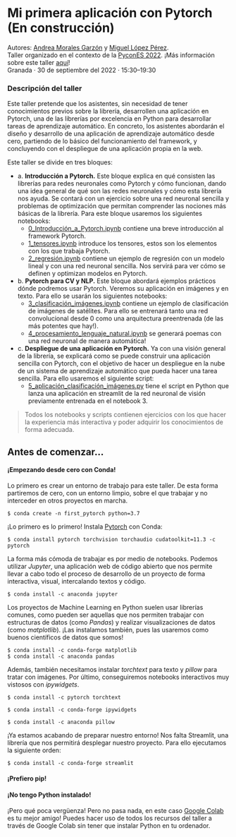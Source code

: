 # Mi primera aplicación con Pytorch (En construcción)

Autores: [Andrea Morales Garzón](https://andreamorgar.github.io/) y [Miguel López Pérez](https://wizmik12.netlify.app/).\
Taller organizado en el contexto de la [PyconES 2022](https://2022.es.pycon.org/).
¡Más información sobre este taller [aquí](https://charlas.2022.es.pycon.org/pycones2022/talk/BRKLNP/)!\
Granada · 30 de septiembre del 2022 · 15:30–19:30

### Descripción del taller

Este taller pretende que los asistentes, sin necesidad de tener conocimientos previos sobre la librería, desarrollen una aplicación en Pytorch, una de las librerías por excelencia en Python para desarrollar tareas de aprendizaje automático. En concreto, los asistentes abordarán el diseño y desarrollo de una aplicación de aprendizaje automático desde cero, partiendo de lo básico del funcionamiento del framework, y concluyendo con el despliegue de una aplicación propia en la web.

Este taller se divide en tres bloques:
* a\. **Introducción a Pytorch.** Este bloque explica en qué consisten las librerías para redes neuronales como Pytorch y cómo funcionan, dando una idea general de qué son las redes neuronales y cómo esta librería nos ayuda. Se contará con un ejercicio sobre una red neuronal sencilla y problemas de optimización que permitan comprender las nociones más básicas de la librería. Para este bloque usaremos los siguientes notebooks:
	* [0_Introducción_a_Pytorch.ipynb](notebooks/0_Introducción_a_Pytorch.ipynb) contiene una breve introducción al framework Pytorch.
	* [1_tensores.ipynb](notebooks/1_tensores.ipynb) introduce los tensores, estos son los elementos con los que trabaja Pytorch.
	* [2_regresión.ipynb](notebooks/2_regresión.ipynb) contiene un ejemplo de regresión con un modelo lineal y con una red neuronal sencilla. Nos servirá para ver cómo se definen y optimizan modelos en Pytorch.
* b\. **Pytorch para CV y NLP.** Este bloque abordará ejemplos prácticos dónde podremos usar Pytorch. Veremos su aplicación en imágenes y en texto. Para ello se usarán los siguientes notebooks:
	* [3_clasificación_imágenes.ipynb](notebooks/3_clasificación_imágenes.ipynb) contiene un ejemplo de clasificación de imágenes de satélites. Para ello se entrenará tanto una red 			convolucional desde 0 como una arquitectura preentrenada (de las más potentes que hay!).
	*  [4_procesamiento_lenguaje_natural.ipynb](notebooks/4_procesamiento_lenguaje_natural.ipynb) se generará poemas con una red neuronal de manera automática!
* c\. **Despliegue de una aplicación en Pytorch.** Ya con una visión general de la librería, se explicará como se puede construir una aplicación sencilla con Pytorch, con el objetivo de hacer un despliegue en la nube de un sistema de aprendizaje automático que pueda hacer una tarea sencilla. Para ello usaremos el siguiente script:
	*  [5_aplicación_clasificación_imágenes.py](notebooks/5_aplicación_clasificación_imágenes.py) tiene el script en Python que lanza una aplicación en streamlit de la red neuronal de visión 			previamente entrenada en el notebook 3.


> Todos los notebooks y scripts contienen ejercicios con los que hacer la experiencia más interactiva y poder adquirir los conocimientos de forma adecuada.

## Antes de comenzar...


#### ¡Empezando desde cero con Conda!

Lo primero es crear un entorno de trabajo para este taller. De esta forma partiremos de cero, con un entorno limpio, sobre el que trabajar y no interceder en otros proyectos en marcha.

~~~
$ conda create -n first_pytorch python=3.7
~~~

¡Lo primero es lo primero! Instala [Pytorch](https://pytorch.org/) con Conda:

~~~
$ conda install pytorch torchvision torchaudio cudatoolkit=11.3 -c pytorch
~~~

La forma más cómoda de trabajar es por medio de notebooks. Podemos utilizar *Jupyter*, una aplicación web de código abierto que nos permite llevar a cabo todo el proceso de desarrollo de un proyecto de forma interactiva, visual, intercalando textos y código.

~~~
$ conda install -c anaconda jupyter
~~~

Los proyectos de Machine Learning en Python suelen usar librerías comunes, como pueden ser aquellas que nos permiten trabajar con estructuras de datos (como *Pandas*) y realizar visualizaciones de datos (como *matplotlib*). ¡Las instalamos también, pues las usaremos como buenos científicos de datos que somos!

~~~
$ conda install -c conda-forge matplotlib
$ conda install -c anaconda pandas
~~~

Además, también necesitamos instalar *torchtext* para texto y *pillow* para tratar con imágenes. Por último, conseguiremos notebooks interactivos muy vistosos con *ipywidgets*.

~~~
$ conda install -c pytorch torchtext

$ conda install -c conda-forge ipywidgets

$ conda install -c anaconda pillow
~~~

¡Ya estamos acabando de preparar nuestro entorno! Nos falta Streamlit, una librería que nos permitirá desplegar nuestro proyecto. Para ello ejecutamos la siguiente orden:
~~~
$ conda install -c conda-forge streamlit
~~~


#### ¡Prefiero pip!

#### ¡No tengo Python instalado!

¡Pero qué poca vergüenza! Pero no pasa nada, en este caso [Google Colab](https://colab.research.google.com/) es tu mejor amigo! Puedes hacer uso de todos los recursos del taller a través de Google Colab sin tener que instalar Python en tu ordenador.
